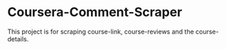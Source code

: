 # Coursera-Comment-Scraper
This project is for scraping course-link, course-reviews and the course-details.
